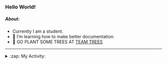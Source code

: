 ### Hello World!

##### About:
- Currently I am a student.
- 🌱 I’m learning how to make better documentation.
- 🌱 GO PLANT SOME TREES AT [TEAM TREES](https://teamtrees.org/)

---
<details>
  <summary>:zap: My Activity:</summary>
  
<!--START_SECTION:waka-->
![Code Time](http://img.shields.io/badge/Code%20Time-1%2C223%20hrs%203%20mins-blue)

**I'm a Night 🦉** 

```text
🌞 Morning                1973 commits        ███░░░░░░░░░░░░░░░░░░░░░░   10.23 % 
🌆 Daytime                6513 commits        ████████░░░░░░░░░░░░░░░░░   33.75 % 
🌃 Evening                5538 commits        ███████░░░░░░░░░░░░░░░░░░   28.70 % 
🌙 Night                  5271 commits        ███████░░░░░░░░░░░░░░░░░░   27.32 % 
```
📅 **I'm Most Productive on Wednesday** 

```text
Monday                   2684 commits        ███░░░░░░░░░░░░░░░░░░░░░░   13.91 % 
Tuesday                  2653 commits        ███░░░░░░░░░░░░░░░░░░░░░░   13.75 % 
Wednesday                4531 commits        ██████░░░░░░░░░░░░░░░░░░░   23.48 % 
Thursday                 2525 commits        ███░░░░░░░░░░░░░░░░░░░░░░   13.09 % 
Friday                   2049 commits        ███░░░░░░░░░░░░░░░░░░░░░░   10.62 % 
Saturday                 1659 commits        ██░░░░░░░░░░░░░░░░░░░░░░░   08.60 % 
Sunday                   3194 commits        ████░░░░░░░░░░░░░░░░░░░░░   16.55 % 
```


📊 **This Week I Spent My Time On** 

```text
🔥 Editors: 
IntelliJ                 4 hrs 24 mins       ██████████████████████░░░   86.42 % 
VS Code                  41 mins             ███░░░░░░░░░░░░░░░░░░░░░░   13.58 % 

🐱‍💻 Projects: 
rest-api-example         2 hrs 6 mins        ██████████░░░░░░░░░░░░░░░   41.30 % 
SpringBootClass1         58 mins             █████░░░░░░░░░░░░░░░░░░░░   19.14 % 
movie                    42 mins             ████░░░░░░░░░░░░░░░░░░░░░   14.00 % 
dev-pro-tips-bot         41 mins             ███░░░░░░░░░░░░░░░░░░░░░░   13.58 % 
employee-app             26 mins             ██░░░░░░░░░░░░░░░░░░░░░░░   08.75 % 
```


 Last Updated on 08/10/2023 01:35:44 UTC
<!--END_SECTION:waka-->
</details>
